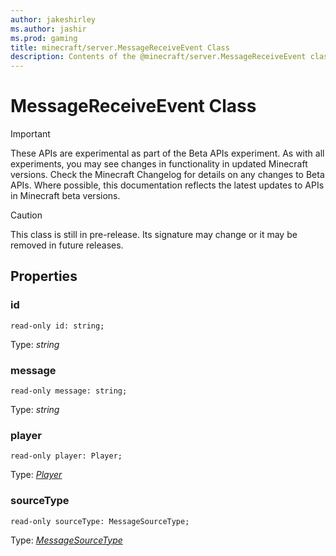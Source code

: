 ```yaml
---
author: jakeshirley
ms.author: jashir
ms.prod: gaming
title: minecraft/server.MessageReceiveEvent Class
description: Contents of the @minecraft/server.MessageReceiveEvent class.
---
```

# MessageReceiveEvent Class
>[!IMPORTANT]
>These APIs are experimental as part of the Beta APIs experiment. As with all experiments, you may see changes in functionality in updated Minecraft versions. Check the Minecraft Changelog for details on any changes to Beta APIs. Where possible, this documentation reflects the latest updates to APIs in Minecraft beta versions.

> [!CAUTION]
> This class is still in pre-release.  Its signature may change or it may be removed in future releases.

## Properties

### **id**
`read-only id: string;`

Type: *string*

### **message**
`read-only message: string;`

Type: *string*

### **player**
`read-only player: Player;`

Type: [*Player*](Player.md)

### **sourceType**
`read-only sourceType: MessageSourceType;`

Type: [*MessageSourceType*](MessageSourceType.md)


